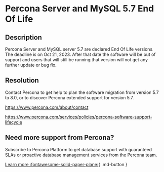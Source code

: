 # Percona Server and MySQL 5.7 End Of Life
## Description
Percona Server and MySQL server 5.7 are declared End Of Life versions. The deadline is on  Oct 21, 2023. 
After that date the software will be out of support and users that will still be running that version will not
get any further update or bug fix.

## Resolution
Contact Percona to get help to plan the software migration from version 5.7 to 8.0, or to discover Percona extended support for version 5.7.

https://www.percona.com/about/contact

https://www.percona.com/services/policies/percona-software-support-lifecycle

## Need more support from Percona?
Subscribe to Percona Platform to get database support with guaranteed SLAs or proactive database management services from the Percona team.

[Learn more :fontawesome-solid-paper-plane:](https://per.co.na/subscribe){ .md-button }
